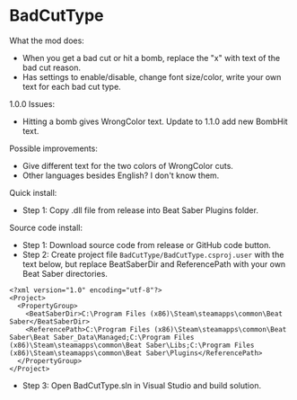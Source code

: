 # BadCutType
What the mod does:
- When you get a bad cut or hit a bomb, replace the "x" with text of the bad cut reason.
- Has settings to enable/disable, change font size/color, write your own text for each bad cut type.

1.0.0 Issues:
- Hitting a bomb gives WrongColor text. Update to 1.1.0 add new BombHit text.

Possible improvements:
- Give different text for the two colors of WrongColor cuts.
- Other languages besides English? I don't know them.

Quick install:
- Step 1: Copy .dll file from release into Beat Saber Plugins folder.

Source code install:
- Step 1: Download source code from release or GitHub code button.
- Step 2: Create project file `BadCutType/BadCutType.csproj.user` with the text below, but replace BeatSaberDir and ReferencePath with your own Beat Saber directories.
```
<?xml version="1.0" encoding="utf-8"?>
<Project>
  <PropertyGroup>
    <BeatSaberDir>C:\Program Files (x86)\Steam\steamapps\common\Beat Saber</BeatSaberDir>
    <ReferencePath>C:\Program Files (x86)\Steam\steamapps\common\Beat Saber\Beat Saber_Data\Managed;C:\Program Files (x86)\Steam\steamapps\common\Beat Saber\Libs;C:\Program Files (x86)\Steam\steamapps\common\Beat Saber\Plugins</ReferencePath>
  </PropertyGroup>
</Project>
```
- Step 3: Open BadCutType.sln in Visual Studio and build solution.
